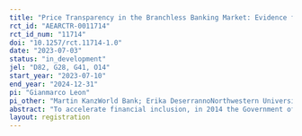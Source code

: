 ```yaml
---
title: "Price Transparency in the Branchless Banking Market: Evidence from Branchless Banking Agents in Indonesia"
rct_id: "AEARCTR-0011714"
rct_id_num: "11714"
doi: "10.1257/rct.11714-1.0"
date: "2023-07-03"
status: "in_development"
jel: "D82, G28, G41, O14"
start_year: "2023-07-10"
end_year: "2024-12-31"
pi: "Gianmarco Leon"
pi_other: "Martin KanzWorld Bank; Erika DeserrannoNorthwestern University and Bocconi University; Firman WitoelarAustralian National University; Daniel  GottliebLondon School of Economics"
abstract: "To accelerate financial inclusion, in 2014 the Government of Indonesia adopted a law that establishes banking services without the need for branch offices: branchless banking agents. Since its launch, the number of agents has been increasing rapidly and they continue to play an important role in expanding financial services specifically to the country’s largely unbanked population. While the rapid expansion of branchless banking agents has made it possible for millions of Indonesians to have access to financial services, the market is often characterized by imperfect information about official transaction prices, overcharging, and customer mistrust. Economic theory makes ambiguous predictions about the effect of increased competition on market transparency. On the one hand, competition incentivizes agents to become more transparent in an effort to win their clients' trust and grow their business. On the other hand, competition makes financial agents more reluctant to be transparent to preserve market power and the ability to price discriminate. Working with one of the country’s largest banks, we conduct an experiment to test whether higher expected levels of competition lead to a higher willingness to disclose the bank’s official price list (price transparency), or alternatively, whether shrouding can be sustained at different levels of competition."
layout: registration
---
```


